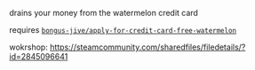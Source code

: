 drains your money from the watermelon credit card

requires [`bongus-jive/apply-for-credit-card-free-watermelon`](https://github.com/bongus-jive/apply-for-credit-card-free-watermelon)

wokrshop: https://steamcommunity.com/sharedfiles/filedetails/?id=2845096641
